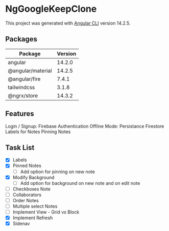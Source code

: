 # NgGoogleKeepClone

This project was generated with [Angular CLI](https://github.com/angular/angular-cli) version 14.2.5.

## Packages

| Package           | Version |
| ----------------- | ------- |
| angular           | 14.2.0  |
| @angular/material | 14.2.5  |
| @angular/fire     | 7.4.1   |
| tailwindcss       | 3.1.8   |
| @ngrx/store       | 14.3.2  |

## Features

Login / Signup: Firebase Authentication
Offline Mode: Persistance Firestore  
Labels for Notes
Pinning Notes

## Task List

- [x] Labels
- [X] Pinned Notes
  - [ ] Add option for pinning on new note
- [X] Modify Background
  - [ ] Add option for background on new note and on edit note
- [ ] Checkboxes Note
- [ ] Collaborators
- [ ] Order Notes
- [ ] Multiple select Notes
- [ ] Implement View - Grid vs Block
- [X] Implement Refresh
- [X] Sidenav
